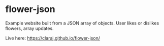 # flower-json

Example website built from a JSON array of objects. User likes or dislikes flowers, array updates.

Live here: https://claraj.github.io/flower-json/
